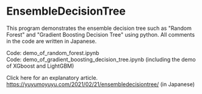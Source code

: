 # EnsembleDecisionTree

This program demonstrates the ensemble decision tree such as "Random Forest" and "Gradient Boosting Decision Tree" using python. All comments in the code are written in Japanese.

Code: demo_of_random_forest.ipynb  
Code: demo_of_gradient_boosting_decision_tree.ipynb (including the demo of XGboost and LightGBM)

Click here for an explanatory article. https://yuyumoyuyu.com/2021/02/21/ensembledecisiontree/ (in Japanese)
